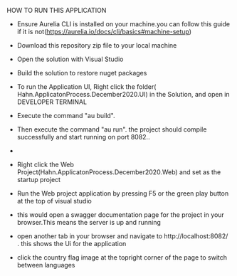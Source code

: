 HOW TO RUN THIS APPLICATION
- Ensure Aurelia CLI is installed on your machine.you can follow this guide if it is not(https://aurelia.io/docs/cli/basics#machine-setup)

- Download this repository zip file to your local machine
- Open the solution with Visual Studio
- Build the solution to restore nuget packages
- To run the Application UI, Right click the folder( Hahn.ApplicatonProcess.December2020.UI) in the Solution, and open in DEVELOPER TERMINAL
- Execute the command "au build".
- Then execute the command "au run". the project should compile successfully and start running on port 8082..
-

- Right click the Web Project(Hahn.ApplicatonProcess.December2020.Web) and set as the startup project
- Run the Web project application by pressing F5 or the green play button at the top of visual studio
- this would open a swagger documentation page for the project in your browser.This means the server is up and running

- open another tab in your browser and navigate to http://localhost:8082/  . this shows the Ui for the application
- click the country flag image at the topright corner of the page to switch between languages

